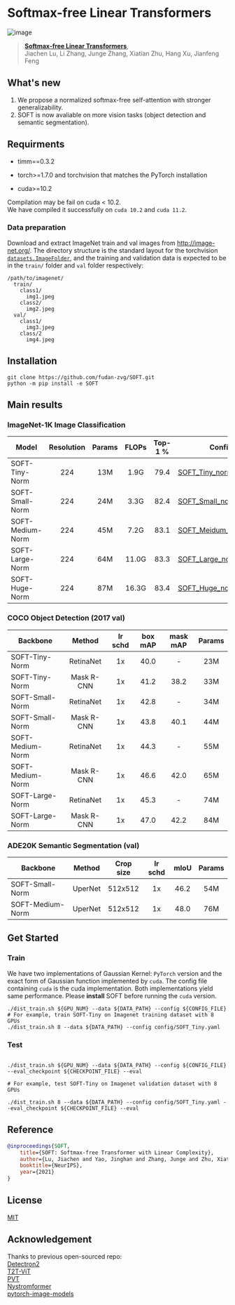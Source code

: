 # Softmax-free Linear Transformers

![image](resources/structure.png)

> [**Softmax-free Linear Transformers**](https://arxiv.org/abs/2207.03341),            
> Jiachen Lu, Li Zhang, Junge Zhang, Xiatian Zhu, Hang Xu, Jianfeng Feng        

## What's new
1. We propose a normalized softmax-free self-attention with stronger generalizability.
2. SOFT is now avaliable on more vision tasks (object detection and semantic segmentation).


## Requirments
* timm==0.3.2

* torch>=1.7.0 and torchvision that matches the PyTorch installation

* cuda>=10.2

Compilation may be fail on cuda < 10.2.  
We have compiled it successfully on `cuda 10.2` and `cuda 11.2`. 

### Data preparation

Download and extract ImageNet train and val images from http://image-net.org/.
The directory structure is the standard layout for the torchvision [`datasets.ImageFolder`](https://pytorch.org/docs/stable/torchvision/datasets.html#imagefolder), and the training and validation data is expected to be in the `train/` folder and `val` folder respectively:

```
/path/to/imagenet/
  train/
    class1/
      img1.jpeg
    class2/
      img2.jpeg
  val/
    class1/
      img3.jpeg
    class/2
      img4.jpeg
```
## Installation
```shell script
git clone https://github.com/fudan-zvg/SOFT.git
python -m pip install -e SOFT
```

## Main results
### ImageNet-1K Image Classification

| Model       | Resolution | Params | FLOPs | Top-1 % | Config |Pretrained Model|
|-------------|:----------:|:------:|:-----:|:-------:|--------|--------
| SOFT-Tiny-Norm   | 224        | 13M    | 1.9G  | 79.4    |[SOFT_Tiny_norm.yaml](config/SOFT_Tiny_norm.yaml)|[SOFT_Tiny_norm](https://drive.google.com/file/d/1Isy5b9v_4pyIXDqhKPNRq3WKH0etDlfl/view?usp=sharing)
| SOFT-Small-Norm  | 224        | 24M    | 3.3G  | 82.4    |[SOFT_Small_norm.yaml](config/SOFT_Small_norm.yaml)|
| SOFT-Medium-Norm | 224        | 45M    | 7.2G  | 83.1    |[SOFT_Meidum_norm.yaml](config/SOFT_Medium_norm.yaml)|
| SOFT-Large-Norm  | 224        | 64M    | 11.0G | 83.3    |[SOFT_Large_norm.yaml](config/SOFT_Large_norm.yaml)|
| SOFT-Huge-Norm   | 224        | 87M    | 16.3G | 83.4    |[SOFT_Huge_norm.yaml](config/SOFT_Huge_norm.yaml)|

### COCO Object Detection (2017 val)
| Backbone     | Method | lr schd | box mAP | mask mAP | Params |
|-------------|:----------:|:------:|:-----:|:-------:|:--------:|
|SOFT-Tiny-Norm | RetinaNet | 1x | 40.0 | - | 23M|
|SOFT-Tiny-Norm | Mask R-CNN | 1x | 41.2 | 38.2 | 33M|
|SOFT-Small-Norm | RetinaNet | 1x | 42.8 | - | 34M|
|SOFT-Small-Norm | Mask R-CNN | 1x | 43.8 | 40.1 | 44M|
|SOFT-Medium-Norm | RetinaNet | 1x | 44.3 | - | 55M|
|SOFT-Medium-Norm | Mask R-CNN | 1x | 46.6 | 42.0 | 65M|
|SOFT-Large-Norm | RetinaNet | 1x | 45.3 | - | 74M|
|SOFT-Large-Norm | Mask R-CNN | 1x | 47.0 | 42.2 | 84M|

### ADE20K Semantic Segmentation (val)
| Backbone     | Method | Crop size| lr schd | mIoU | Params |
|-------------|:----------:|:----------:|:------:|:-----:|:-------:|
|SOFT-Small-Norm | UperNet |512x512| 1x | 46.2 | 54M|
|SOFT-Medium-Norm | UperNet |512x512 | 1x | 48.0 | 76M|
## Get Started

### Train
We have two implementations of Gaussian Kernel: `PyTorch` version and 
the exact form of Gaussian function implemented by `cuda`. The config file containing `cuda` is the 
cuda implementation. Both implementations yield same performance. 
Please **install** SOFT before running the `cuda` version. 
```shell
./dist_train.sh ${GPU_NUM} --data ${DATA_PATH} --config ${CONFIG_FILE}
# For example, train SOFT-Tiny on Imagenet training dataset with 8 GPUs
./dist_train.sh 8 --data ${DATA_PATH} --config config/SOFT_Tiny.yaml
```

### Test

```shell

./dist_train.sh ${GPU_NUM} --data ${DATA_PATH} --config ${CONFIG_FILE} --eval_checkpoint ${CHECKPOINT_FILE} --eval

# For example, test SOFT-Tiny on Imagenet validation dataset with 8 GPUs

./dist_train.sh 8 --data ${DATA_PATH} --config config/SOFT_Tiny.yaml --eval_checkpoint ${CHECKPOINT_FILE} --eval

```
## Reference

```bibtex
@inproceedings{SOFT,
    title={SOFT: Softmax-free Transformer with Linear Complexity}, 
    author={Lu, Jiachen and Yao, Jinghan and Zhang, Junge and Zhu, Xiatian and Xu, Hang and Gao, Weiguo and Xu, Chunjing and Xiang, Tao and Zhang, Li},
    booktitle={NeurIPS},
    year={2021}
}
```

## License

[MIT](LICENSE)


## Acknowledgement

Thanks to previous open-sourced repo:  
[Detectron2](https://github.com/facebookresearch/detectron2)  
[T2T-ViT](https://github.com/yitu-opensource/T2T-ViT)  
[PVT](https://github.com/whai362/PVT)   
[Nystromformer](https://github.com/mlpen/Nystromformer)   
[pytorch-image-models](https://github.com/rwightman/pytorch-image-models)
